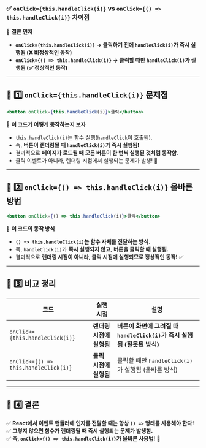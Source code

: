 ### **✅ `onClick={this.handleClick(i)}` vs `onClick={() => this.handleClick(i)}` 차이점**  

📌 **결론 먼저**  
- **`onClick={this.handleClick(i)}` → 클릭하기 전에 `handleClick(i)`가 즉시 실행됨 (❌ 비정상적인 동작)**  
- **`onClick={() => this.handleClick(i)}` → 클릭할 때만 `handleClick(i)`가 실행됨 (✅ 정상적인 동작)**  

---

## **📌 1️⃣ `onClick={this.handleClick(i)}` 문제점**  

```jsx
<button onClick={this.handleClick(i)}>클릭</button>
```

📌 **이 코드가 어떻게 동작하는지 보자**  
- `this.handleClick(i)`는 함수 실행(`handleClick`이 호출됨).  
- 즉, **버튼이 렌더링될 때 `handleClick(i)`가 즉시 실행됨!**  
- 결과적으로 **페이지가 로드될 때 모든 버튼이 한 번씩 실행된 것처럼 동작함.**  
- 클릭 이벤트가 아니라, 렌더링 시점에서 실행되는 문제가 발생! 🚨  

---

## **📌 2️⃣ `onClick={() => this.handleClick(i)}` 올바른 방법**  

```jsx
<button onClick={() => this.handleClick(i)}>클릭</button>
```

📌 **이 코드의 동작 방식**  
- **`() => this.handleClick(i)`는 함수 자체를 전달하는 방식.**  
- 즉, `handleClick(i)`가 **즉시 실행되지 않고**, **버튼을 클릭할 때 실행됨.**  
- 결과적으로 **렌더링 시점이 아니라, 클릭 시점에 실행되므로 정상적인 동작!** ✅  

---

## **📌 3️⃣ 비교 정리**  

| 코드 | 실행 시점 | 설명 |
|------|----------|-----------------------------|
| `onClick={this.handleClick(i)}` | **렌더링 시점에 실행됨** | **버튼이 화면에 그려질 때 `handleClick(i)`가 즉시 실행됨 (잘못된 방식)** |
| `onClick={() => this.handleClick(i)}` | **클릭 시점에 실행됨** | 클릭할 때만 `handleClick(i)`가 실행됨 (올바른 방식) |

---

## **📌 4️⃣ 결론**  
✅ **React에서 이벤트 핸들러에 인자를 전달할 때는 항상 `() =>` 형태를 사용해야 한다!**  
✅ **그렇지 않으면 함수가 렌더링될 때 즉시 실행되는 문제가 발생함.**  
✅ **즉, `onClick={() => this.handleClick(i)}`가 올바른 사용법!** 🚀  